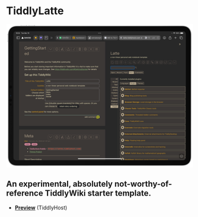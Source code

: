 # TiddlyLatte 

[![iPad Pro Preview](ipadpropreview.png)](https://latte.tiddlyhost.com)

## An experimental, absolutely not-worthy-of-reference TiddlyWiki starter template.

- [**Preview**](https://latte.tiddlyhost.com) (TiddlyHost)